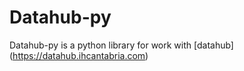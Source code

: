 # Datahub-py

Datahub-py is a python library for work with [datahub] (https://datahub.ihcantabria.com)

